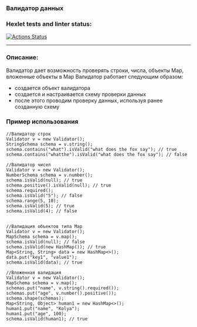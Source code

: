 ### Валидатор данных

### Hexlet tests and linter status:
[![Actions Status](https://github.com/JavaQuaker/java-project-78/workflows/hexlet-check.yml/badge.svg)](https://github.com/JavaQuaker/java-project-78/actions)

____________________________________________________________________________________________________________________________________________________________

<h3>Описание:</h3>
<p>Валидатор дает возможность проверять строки, числа, объекты Map, вложенные объекты в Map  
Валидатор работает следующим образом:
<ul>
  <li>создается объект валидатора</li>
  <li>создается и настраивается схему проверки данных </li>
  <li>после этого проводим проверку данных, используя ранее созданную схему</li>
</ul></p>

<h3>Пример использования</h3>


```
//Валидатор строк
Validator v = new Validator();
StringSchema schema = v.string();
schema.contains("what").isValid("what does the fox say"); // true
schema.contains("whatthe").isValid("what does the fox say"); // false

//Валидатор чисел
Validator v = new Validator();
NumberSchema schema = v.number();
schema.isValid(null); // true
schema.positive().isValid(null); // true
schema.required();
schema.isValid("5"); // false
schema.range(5, 10);
schema.isValid(5); // true
schema.isValid(4); // false


//Валидация объектов типа Map
Validator v = new Validator();
MapSchema schema = v.map();
schema.isValid(null); // false
schema.isValid(new HashMap()); // true
Map<String, String> data = new HashMap<>();
data.put("key1", "value1");
schema.isValid(data); // true

//Вложенная валидация
Validator v = new Validator();
MapSchema schema = v.map();
schemas.put("name", v.string().required());
schemas.put("age", v.number().positive());
schema.shape(schemas);
Map<String, Object> human1 = new HashMap<>();
human1.put("name", "Kolya");
human1.put("age", 100);
schema.isValid(human1); // true
```
